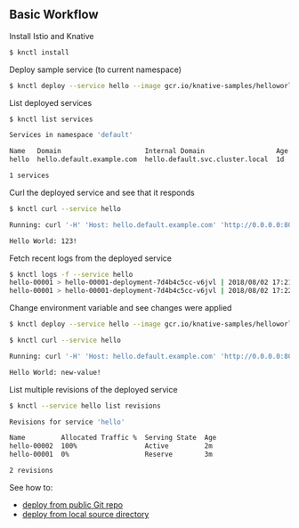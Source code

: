 ## Basic Workflow

Install Istio and Knative

```bash
$ knctl install
```

Deploy sample service (to current namespace)

```bash
$ knctl deploy --service hello --image gcr.io/knative-samples/helloworld-go --env TARGET=123
```

List deployed services

```bash
$ knctl list services

Services in namespace 'default'

Name   Domain                     Internal Domain                  Age
hello  hello.default.example.com  hello.default.svc.cluster.local  1d

1 services
```

Curl the deployed service and see that it responds

```bash
$ knctl curl --service hello

Running: curl '-H' 'Host: hello.default.example.com' 'http://0.0.0.0:80'

Hello World: 123!
```

Fetch recent logs from the deployed service

```bash
$ knctl logs -f --service hello
hello-00001 > hello-00001-deployment-7d4b4c5cc-v6jvl | 2018/08/02 17:21:51 Hello world sample started.
hello-00001 > hello-00001-deployment-7d4b4c5cc-v6jvl | 2018/08/02 17:22:04 Hello world received a request.
```

Change environment variable and see changes were applied

```bash
$ knctl deploy --service hello --image gcr.io/knative-samples/helloworld-go --env TARGET=new-value

$ knctl curl --service hello

Running: curl '-H' 'Host: hello.default.example.com' 'http://0.0.0.0:80'

Hello World: new-value!
```

List multiple revisions of the deployed service

```bash
$ knctl --service hello list revisions

Revisions for service 'hello'

Name         Allocated Traffic %  Serving State  Age
hello-00002  100%                 Active         2m
hello-00001  0%                   Reserve        3m

2 revisions
```

See how to:

- [deploy from public Git repo](./deploy-public-git-repo.md)
- [deploy from local source directory](./deploy-source-directory.md)
